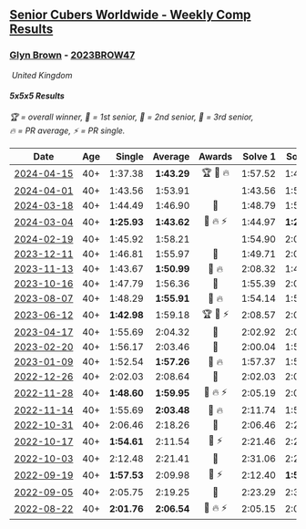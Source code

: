 <style>table {white-space: nowrap;}</style>
<link rel="stylesheet" type="text/css" href="/scw-comp/css/flags.css" />

## [Senior Cubers Worldwide - Weekly Comp Results](/scw-comp/results/)
### [Glyn Brown](README.md) - [2023BROW47](https://www.worldcubeassociation.org/persons/2023BROW47?event=555)

<i class="flag flag-GB" />&nbsp;United Kingdom

#### 5x5x5 Results

<span style="white-space: nowrap;">🏆 = overall winner</span>, <span style="white-space: nowrap;">🥇 = 1st senior</span>, <span style="white-space: nowrap;">🥈 = 2nd senior</span>, <span style="white-space: nowrap;">🥉 = 3rd senior</span>, <span style="white-space: nowrap;">🔥 = PR average</span>, <span style="white-space: nowrap;">⚡ = PR single</span>.

| Date | Age | Single | Average | Awards | Solve 1 | Solve 2 | Solve 3 | Solve 4 | Solve 5 | Video |
| :--: | :--: | --: | --: | :--: | --: | --: | --: | --: | --: | :-- |
| [2024-04-15](../../results/2024-04-15/555.md) | 40+ | 1:37.38 | **1:43.29** | 🏆 🥇 🔥 | 1:57.52 | 1:46.53 | 1:37.38 | 1:43.78 | 1:39.56 | [Desktop](https://www.facebook.com/events/824973009507415/permalink/832745775396805) / [Mobile](https://m.facebook.com/events/824973009507415?view=permalink&id=832745775396805) |
| [2024-04-01](../../results/2024-04-01/555.md) | 40+ | 1:43.56 | 1:53.91 |  | 1:43.56 | 1:51.80 | 2:05.64 | 1:54.52 | 1:55.41 | [Desktop](https://www.facebook.com/events/3767623586842150/permalink/3776776289260213) / [Mobile](https://m.facebook.com/events/3767623586842150?view=permalink&id=3776776289260213) |
| [2024-03-18](../../results/2024-03-18/555.md) | 40+ | 1:44.49 | 1:46.90 | 🥉 | 1:48.79 | 1:52.12 | 1:45.25 | 1:44.49 | 1:46.66 | [Desktop](https://www.facebook.com/events/386186517521787/permalink/394180346722404) / [Mobile](https://m.facebook.com/events/386186517521787?view=permalink&id=394180346722404) |
| [2024-03-04](../../results/2024-03-04/555.md) | 40+ | **1:25.93** | **1:43.62** | 🥈 🔥 ⚡ | 1:44.97 | **1:25.93** | 1:58.82 | 1:50.92 | 1:34.98 | [Desktop](https://www.facebook.com/events/3564311457163699/permalink/3566790463582465) / [Mobile](https://m.facebook.com/events/3564311457163699?view=permalink&id=3566790463582465) |
| [2024-02-19](../../results/2024-02-19/555.md) | 40+ | 1:45.92 | 1:58.21 |  | 1:54.90 | 2:09.32 | 2:00.85 | 1:58.89 | 1:45.92 | [Desktop](https://www.facebook.com/events/937364477878870/permalink/940445364237448) / [Mobile](https://m.facebook.com/events/937364477878870?view=permalink&id=940445364237448) |
| [2023-12-11](../../results/2023-12-11/555.md) | 40+ | 1:46.81 | 1:55.97 | 🥈 | 1:49.71 | 2:03.92 | 1:46.81 | 2:07.70 | 1:54.27 | [Desktop](https://www.facebook.com/events/101679999707522/permalink/106786882530167) / [Mobile](https://m.facebook.com/events/101679999707522?view=permalink&id=106786882530167) |
| [2023-11-13](../../results/2023-11-13/555.md) | 40+ | 1:43.67 | **1:50.99** | 🥈 🔥 | 2:08.32 | 1:43.67 | 1:44.70 | 1:54.31 | 1:53.95 | [Desktop](https://www.facebook.com/events/1374628593479428/permalink/1380188206256800) / [Mobile](https://m.facebook.com/events/1374628593479428?view=permalink&id=1380188206256800) |
| [2023-10-16](../../results/2023-10-16/555.md) | 40+ | 1:47.79 | 1:56.36 | 🥈 | 1:55.39 | 2:01.70 | 1:47.79 | 2:07.42 | 1:52.00 | [Desktop](https://www.facebook.com/events/754076313399498/permalink/763123402494789) / [Mobile](https://m.facebook.com/events/754076313399498?view=permalink&id=763123402494789) |
| [2023-08-07](../../results/2023-08-07/555.md) | 40+ | 1:48.29 | **1:55.91** | 🥇 🔥 | 1:54.14 | 1:57.64 | 1:48.29 | 2:07.52 | 1:55.96 | [Desktop](https://www.facebook.com/events/310216218066087/permalink/316966980724344) / [Mobile](https://m.facebook.com/events/310216218066087?view=permalink&id=316966980724344) |
| [2023-06-12](../../results/2023-06-12/555.md) | 40+ | **1:42.98** | 1:59.18 | 🏆 🥇 ⚡ | 2:08.57 | 2:07.75 | 1:52.84 | **1:42.98** | 1:56.94 | [Desktop](https://www.facebook.com/events/575948201291091/permalink/580984144120830) / [Mobile](https://m.facebook.com/events/575948201291091?view=permalink&id=580984144120830) |
| [2023-04-17](../../results/2023-04-17/555.md) | 40+ | 1:55.69 | 2:04.32 | 🥈 | 2:02.92 | 2:08.63 | 2:01.42 | 1:55.69 | DNF | [Desktop](https://www.facebook.com/events/175752445390498/permalink/182308588068217) / [Mobile](https://m.facebook.com/events/175752445390498?view=permalink&id=182308588068217) |
| [2023-02-20](../../results/2023-02-20/555.md) | 40+ | 1:56.17 | 2:03.46 | 🥉 | 2:00.04 | 1:56.79 | 2:13.54 | 2:19.73 | 1:56.17 | [Desktop](https://www.facebook.com/events/751205503064846/permalink/758388232346573) / [Mobile](https://m.facebook.com/events/751205503064846?view=permalink&id=758388232346573) |
| [2023-01-09](../../results/2023-01-09/555.md) | 40+ | 1:52.54 | **1:57.26** | 🥈 🔥 | 1:57.37 | 1:52.54 | 1:57.94 | 1:56.47 | 2:25.50 | [Desktop](https://www.facebook.com/events/1531132474062600/permalink/1540957553080092) / [Mobile](https://m.facebook.com/events/1531132474062600?view=permalink&id=1540957553080092) |
| [2022-12-26](../../results/2022-12-26/555.md) | 40+ | 2:02.03 | 2:08.64 | 🥉 | 2:02.03 | 2:06.51 | 2:11.92 | 2:07.48 | 2:20.08 | [Desktop](https://www.facebook.com/events/699260168471197/permalink/707163774347503) / [Mobile](https://m.facebook.com/events/699260168471197?view=permalink&id=707163774347503) |
| [2022-11-28](../../results/2022-11-28/555.md) | 40+ | **1:48.60** | **1:59.95** | 🥈 🔥 ⚡ | 2:05.19 | 2:02.40 | 1:55.40 | 2:02.05 | **1:48.60** | [Desktop](https://www.facebook.com/events/1208453943094393/permalink/1218074062132381) / [Mobile](https://m.facebook.com/events/1208453943094393?view=permalink&id=1218074062132381) |
| [2022-11-14](../../results/2022-11-14/555.md) | 40+ | 1:55.69 | **2:03.48** | 🥈 🔥 | 2:11.74 | 1:58.15 | 2:06.65 | 1:55.69 | 2:05.64 | [Desktop](https://www.facebook.com/events/823524585526773/permalink/833130134566218) / [Mobile](https://m.facebook.com/events/823524585526773?view=permalink&id=833130134566218) |
| [2022-10-31](../../results/2022-10-31/555.md) | 40+ | 2:06.46 | 2:18.26 | 🥉 | 2:06.46 | 2:27.10 | 2:11.88 | 2:34.09 | 2:15.81 | [Desktop](https://www.facebook.com/events/635474734791505/permalink/643190620686583) / [Mobile](https://m.facebook.com/events/635474734791505?view=permalink&id=643190620686583) |
| [2022-10-17](../../results/2022-10-17/555.md) | 40+ | **1:54.61** | 2:11.54 | 🥈 ⚡ | 2:21.46 | 2:29.23 | 1:59.14 | 2:14.01 | **1:54.61** | [Desktop](https://www.facebook.com/events/5873184052742514/permalink/5898746493519603) / [Mobile](https://m.facebook.com/events/5873184052742514?view=permalink&id=5898746493519603) |
| [2022-10-03](../../results/2022-10-03/555.md) | 40+ | 2:12.48 | 2:21.41 | 🥈 | 2:31.06 | 2:26.33 | 2:19.03 | 2:18.86 | 2:12.48 | [Desktop](https://www.facebook.com/events/815539682815599/permalink/821788375524063) / [Mobile](https://m.facebook.com/events/815539682815599?view=permalink&id=821788375524063) |
| [2022-09-19](../../results/2022-09-19/555.md) | 40+ | **1:57.53** | 2:09.98 | 🥈 ⚡ | 2:12.40 | **1:57.53** | 2:09.84 | 2:21.85 | 2:07.69 | [Desktop](https://www.facebook.com/events/450657513693488/permalink/456963099729596) / [Mobile](https://m.facebook.com/events/450657513693488?view=permalink&id=456963099729596) |
| [2022-09-05](../../results/2022-09-05/555.md) | 40+ | 2:05.75 | 2:19.25 | 🥈 | 2:23.29 | 2:35.60 | 2:05.75 | 2:06.28 | 2:28.19 | [Desktop](https://www.facebook.com/events/448393960648054/permalink/455093979978052) / [Mobile](https://m.facebook.com/events/448393960648054?view=permalink&id=455093979978052) |
| [2022-08-22](../../results/2022-08-22/555.md) | 40+ | **2:01.76** | **2:06.54** | 🥈 🔥 ⚡ | 2:05.15 | 2:02.64 | 2:11.82 | 2:16.43 | **2:01.76** | [Desktop](https://www.facebook.com/events/542579854309231/permalink/551754373391779) / [Mobile](https://m.facebook.com/events/542579854309231?view=permalink&id=551754373391779) |


<!-- Global site tag (gtag.js) - Google Analytics -->
<script async src="https://www.googletagmanager.com/gtag/js?id=UA-86348435-3"></script>
<script>window.dataLayer = window.dataLayer || []; function gtag() {dataLayer.push(arguments);} gtag('js', new Date()); gtag('config', 'UA-86348435-3');</script>
